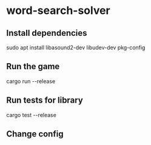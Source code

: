 # word-search-solver

## Install dependencies

  sudo apt install libasound2-dev libudev-dev pkg-config
  
## Run the game

  cargo run --release
  
## Run tests for library

  cargo test --release
  
## Change config 
